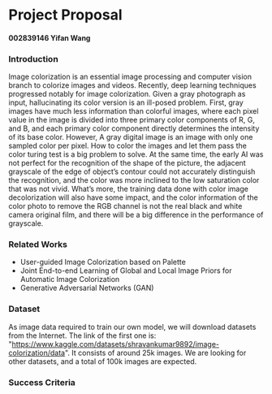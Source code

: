 # Project Proposal
#### 002839146 Yifan Wang

### Introduction

Image colorization is an essential image processing and computer vision branch to colorize images and videos. Recently, deep learning techniques progressed notably for image colorization. Given a gray photograph as input, hallucinating its color version is an ill-posed problem. First, gray images have much less information than colorful images, where each pixel value in the image is divided into three primary color components of R, G, and B, and each primary color component directly determines the intensity of its base color. However, A gray digital image is an image with only one sampled color per pixel. How to color the images and let them pass the color turing test is a big problem to solve. At the same time, the early AI was not perfect for the recognition of the shape of the picture, the adjacent grayscale of the edge of object’s contour could not accurately distinguish the recognition, and the color was more inclined to the low saturation color that was not vivid. What’s more, the training data done with color image decolorization will also have some impact, and the color information of the color photo to remove the RGB channel is not the real black and white camera original film, and there will be a big difference in the performance of grayscale.

### Related Works
- User-guided Image Colorization based on Palette
- Joint End-to-end Learning of Global and Local Image Priors for Automatic Image Colorization
- Generative Adversarial Networks (GAN)

### Dataset
As image data required to train our own model, we will download datasets from the Internet. The link of the first one is: "https://www.kaggle.com/datasets/shravankumar9892/image-colorization/data". It consists of around 25k images. We are looking for other datasets, and a total of 100k images are expected.

### Success Criteria





